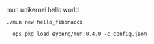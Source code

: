 mun unikernel hello world

```
./mun new hello_fibonacci
```

```
  ops pkg load eyberg/mun:0.4.0 -c config.json
```
